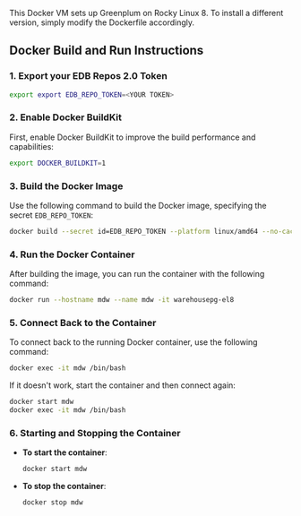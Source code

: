 
This Docker VM sets up Greenplum on Rocky Linux 8. To install a different version, simply modify the Dockerfile accordingly.

## Docker Build and Run Instructions

### 1. Export your EDB Repos 2.0 Token 

```bash
export export EDB_REPO_TOKEN=<YOUR TOKEN>
```

### 2. Enable Docker BuildKit

First, enable Docker BuildKit to improve the build performance and capabilities:

```bash
export DOCKER_BUILDKIT=1
```

### 3. Build the Docker Image

Use the following command to build the Docker image, specifying the secret `EDB_REPO_TOKEN`:

```bash
docker build --secret id=EDB_REPO_TOKEN --platform linux/amd64 --no-cache -t warehousepg-el8 .
```

### 4. Run the Docker Container

After building the image, you can run the container with the following command:

```bash
docker run --hostname mdw --name mdw -it warehousepg-el8
```

### 5. Connect Back to the Container

To connect back to the running Docker container, use the following command:

```bash
docker exec -it mdw /bin/bash
```

If it doesn't work, start the container and then connect again:

```bash
docker start mdw
docker exec -it mdw /bin/bash
```

### 6. Starting and Stopping the Container

- **To start the container**:

  ```bash
  docker start mdw
  ```

- **To stop the container**:

  ```bash
  docker stop mdw
  ```